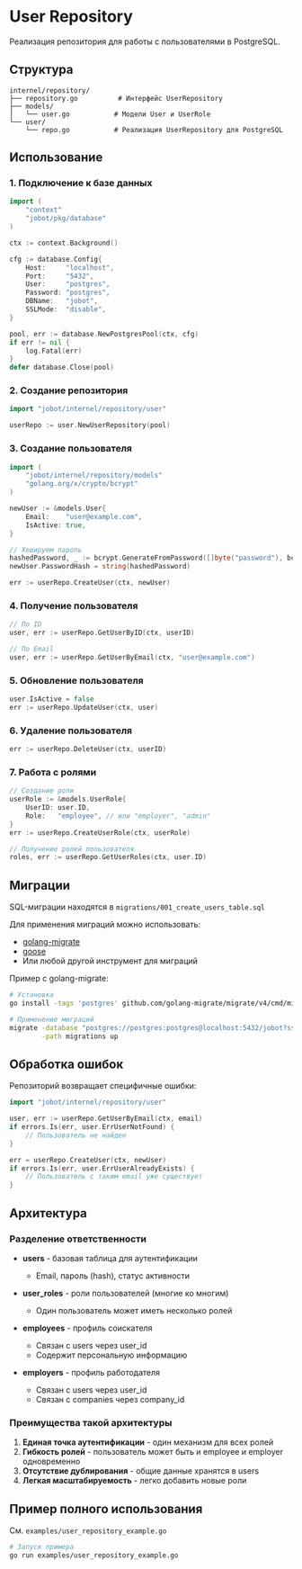 # User Repository

Реализация репозитория для работы с пользователями в PostgreSQL.

## Структура

```
internel/repository/
├── repository.go          # Интерфейс UserRepository
├── models/
│   └── user.go           # Модели User и UserRole
└── user/
    └── repo.go           # Реализация UserRepository для PostgreSQL
```

## Использование

### 1. Подключение к базе данных

```go
import (
    "context"
    "jobot/pkg/database"
)

ctx := context.Background()

cfg := database.Config{
    Host:     "localhost",
    Port:     "5432",
    User:     "postgres",
    Password: "postgres",
    DBName:   "jobot",
    SSLMode:  "disable",
}

pool, err := database.NewPostgresPool(ctx, cfg)
if err != nil {
    log.Fatal(err)
}
defer database.Close(pool)
```

### 2. Создание репозитория

```go
import "jobot/internel/repository/user"

userRepo := user.NewUserRepository(pool)
```

### 3. Создание пользователя

```go
import (
    "jobot/internel/repository/models"
    "golang.org/x/crypto/bcrypt"
)

newUser := &models.User{
    Email:    "user@example.com",
    IsActive: true,
}

// Хешируем пароль
hashedPassword, _ := bcrypt.GenerateFromPassword([]byte("password"), bcrypt.DefaultCost)
newUser.PasswordHash = string(hashedPassword)

err := userRepo.CreateUser(ctx, newUser)
```

### 4. Получение пользователя

```go
// По ID
user, err := userRepo.GetUserByID(ctx, userID)

// По Email
user, err := userRepo.GetUserByEmail(ctx, "user@example.com")
```

### 5. Обновление пользователя

```go
user.IsActive = false
err := userRepo.UpdateUser(ctx, user)
```

### 6. Удаление пользователя

```go
err := userRepo.DeleteUser(ctx, userID)
```

### 7. Работа с ролями

```go
// Создание роли
userRole := &models.UserRole{
    UserID: user.ID,
    Role:   "employee", // или "employer", "admin"
}
err := userRepo.CreateUserRole(ctx, userRole)

// Получение ролей пользователя
roles, err := userRepo.GetUserRoles(ctx, user.ID)
```

## Миграции

SQL-миграции находятся в `migrations/001_create_users_table.sql`

Для применения миграций можно использовать:
- [golang-migrate](https://github.com/golang-migrate/migrate)
- [goose](https://github.com/pressly/goose)
- Или любой другой инструмент для миграций

Пример с golang-migrate:

```bash
# Установка
go install -tags 'postgres' github.com/golang-migrate/migrate/v4/cmd/migrate@latest

# Применение миграций
migrate -database "postgres://postgres:postgres@localhost:5432/jobot?sslmode=disable" \
        -path migrations up
```

## Обработка ошибок

Репозиторий возвращает специфичные ошибки:

```go
import "jobot/internel/repository/user"

user, err := userRepo.GetUserByEmail(ctx, email)
if errors.Is(err, user.ErrUserNotFound) {
    // Пользователь не найден
}

err = userRepo.CreateUser(ctx, newUser)
if errors.Is(err, user.ErrUserAlreadyExists) {
    // Пользователь с таким email уже существует
}
```

## Архитектура

### Разделение ответственности

- **users** - базовая таблица для аутентификации
  - Email, пароль (hash), статус активности
  
- **user_roles** - роли пользователей (многие ко многим)
  - Один пользователь может иметь несколько ролей
  
- **employees** - профиль соискателя
  - Связан с users через user_id
  - Содержит персональную информацию
  
- **employers** - профиль работодателя
  - Связан с users через user_id
  - Связан с companies через company_id

### Преимущества такой архитектуры

1. **Единая точка аутентификации** - один механизм для всех ролей
2. **Гибкость ролей** - пользователь может быть и employee и employer одновременно
3. **Отсутствие дублирования** - общие данные хранятся в users
4. **Легкая масштабируемость** - легко добавить новые роли

## Пример полного использования

См. `examples/user_repository_example.go`

```bash
# Запуск примера
go run examples/user_repository_example.go
```

